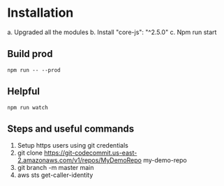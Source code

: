 # Installation
a. Upgraded all the modules
b. Install "core-js": "^2.5.0"
c. Npm run start

## Build prod
`npm run -- --prod`

## Helpful
`npm run watch`

## Steps and useful commands
1. Setup https users using git credentials 
2. git clone https://git-codecommit.us-east-2.amazonaws.com/v1/repos/MyDemoRepo my-demo-repo
3. git branch -m master main
4. aws sts get-caller-identity